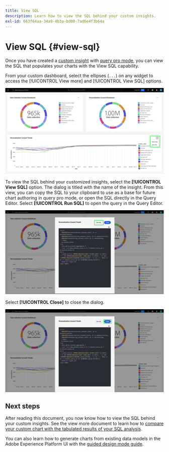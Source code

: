 ```yaml
---
title: View SQL
description: Learn how to view the SQL behind your custom insights.
exl-id: 663f64aa-34a9-4b3a-bd00-7ad6e4f3b64a
---
```

# View SQL {#view-sql}

Once you have created a [custom insight](./overview.md) with [query pro mode](./query-pro-mode.md), you can view the SQL that populates your charts with the View SQL capability.

From your custom dashboard, select the ellipses (`...`) on any widget to access the [!UICONTROL View more] and [!UICONTROL View SQL] options.

![A custom dashboard with an insight's ellipses dropdown menu and the View more and View SQL options highlighted.](../../images/customizable-insights/ellipses-dropdown.png)

To view the SQL behind your customized insights, select the **[!UICONTROL View SQL]** option. The dialog is titled with the name of the insight. From this view, you can copy the SQL to your clipboard to use as a base for future chart authoring in query pro mode, or open the SQL directly in the Query Editor. Select **[!UICONTROL Run SQL]** to open the query in the Query Editor. 

![A dialog displaying the SQL of an insight with the SQL and Run SQL option highlighted.](../../images/query-pro-mode/view-sql.png)

Select **[!UICONTROL Close]** to close the dialog.

![A dialog displaying the SQL of an insight with the Close option highlighted.](../../images/customizable-insights/close-sql-dialog.png)

## Next steps

After reading this document, you now know how to view the SQL behind your custom insights. See the view more document to learn how to [compare your custom chart with the tabulated results of your SQL analysis](./view-more.md). 

You can also learn how to generate charts from existing data models in the Adobe Experience Platform UI with the [guided design mode guide](../../user-defined-dashboards.md).
